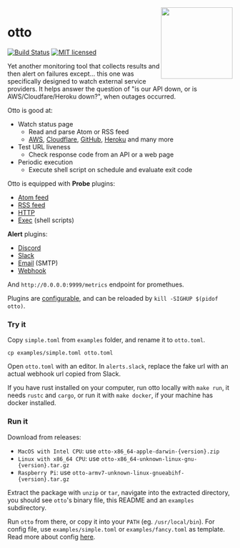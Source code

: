 <img align="right" width="160" src="https://user-images.githubusercontent.com/965430/109471904-4b8fe700-7a26-11eb-8b65-228b2ac5910a.png">

# otto

[![Build Status][actions-badge]][actions-url]
[![MIT licensed][mit-badge]][mit-url]

[actions-badge]: https://github.com/waltzofpearls/otto/workflows/ci/badge.svg
[actions-url]: https://github.com/waltzofpearls/otto/actions?query=workflow%3Aci+branch%3Amain
[mit-badge]: https://img.shields.io/badge/license-Apache%202-blue.svg
[mit-url]: https://github.com/waltzofpearls/otto/blob/main/LICENSE

Yet another monitoring tool that collects results and then alert on failures except... this one
was specifically designed to watch external service providers. It helps answer the question of
"is our API down, or is AWS/Cloudfare/Heroku down?", when outages occurred.

Otto is good at:

- Watch status page
  - Read and parse Atom or RSS feed
  - [AWS][aws-status], [Cloudflare][cloudflare-status], [GitHub][github-status],
  [Heroku][heroku-status] and many more
- Test URL liveness
  - Check response code from an API or a web page
- Periodic execution
  - Execute shell script on schedule and evaluate exit code

[aws-status]: https://status.aws.amazon.com/
[cloudflare-status]: https://www.cloudflarestatus.com/
[github-status]: https://www.githubstatus.com/
[heroku-status]: https://status.heroku.com/

Otto is equipped with **Probe** plugins:

- [Atom feed](./src/probes/atom.rs)
- [RSS feed](./src/probes/rss.rs)
- [HTTP](./src/probes/http.rs)
- [Exec](./src/probes/exec.rs) (shell scripts)

**Alert** plugins:

- [Discord](./src/alerts/discord.rs)
- [Slack](./src/alerts/slack.rs)
- [Email](./src/alerts/email.rs) (SMTP)
- [Webhook](./src/alerts/webhook.rs)

And `http://0.0.0.0:9999/metrics` endpoint for promethues.

Plugins are [configurable](./examples/README.md#configure-it), and can be reloaded by `kill -SIGHUP $(pidof otto)`.

### Try it

Copy `simple.toml` from `examples` folder, and rename it to `otto.toml`.

```shell
cp examples/simple.toml otto.toml
```

Open `otto.toml` with an editor. In `alerts.slack`, replace the fake url with an actual webhook url copied from Slack.

If you have rust installed on your computer, run otto locally with `make run`, it needs `rustc` and `cargo`, or run it
with `make docker`, if your machine has docker installed.

### Run it

Download from releases:

- `MacOS with Intel CPU`: use `otto-x86_64-apple-darwin-{version}.zip`
- `Linux with x86_64 CPU`: use `otto-x86_64-unknown-linux-gnu-{version}.tar.gz`
- `Raspberry Pi`: use `otto-armv7-unknown-linux-gnueabihf-{version}.tar.gz`

Extract the package with `unzip` or `tar`, navigate into the extracted directory, you should see `otto`'s binary file,
this README and an `examples` subdirectory.

Run `otto` from there, or copy it into your `PATH` (eg. `/usr/local/bin`). For config file, use `examples/simple.toml`
or `examples/fancy.toml` as template. Read more about config [here](./examples/README.md#configure-it).
